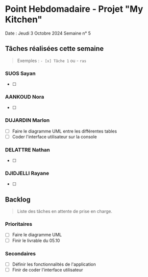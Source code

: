 # Point Hebdomadaire - Projet "My Kitchen"

Date : Jeudi 3 Octobre 2024
Semaine n° 5

## Tâches réalisées cette semaine

> Exemples : `- [x] Tâche 1` ou - `ras`

### SUOS Sayan

- [ ]

### AANKOUD Nora

- [ ] 

### DUJARDIN Marlon

- [ ] Faire le diagramme UML entre les différentes tables
- [ ] Coder l'interface utilisateur sur la console

### DELATTRE Nathan

- [ ] 

### DJIDJELLI Rayane

- [ ] 

## Backlog

> Liste des tâches en attente de prise en charge.

### Prioritaires

- [ ] Faire le diagramme UML
- [ ] Finir le livrable du 05.10

### Secondaires

- [ ] Définir les fonctionnalités de l'application
- [ ] Finir de coder l'interface utilisateur
